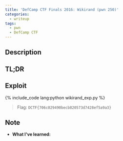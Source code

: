 ```yaml
---
title: 'DefCamp CTF Finals 2016: Wikirand (pwn 250)'
categories:
  - writeup
tags:
  - pwn
  - DefCamp CTF
---
```


## Description

## TL;DR

## Exploit

{% include_code lang:python wikirand_exp.py %}

> Flag: `DCTF{706c029490becb820573d7428ef5a9a3}`

## Note
- **What I've learned:**
